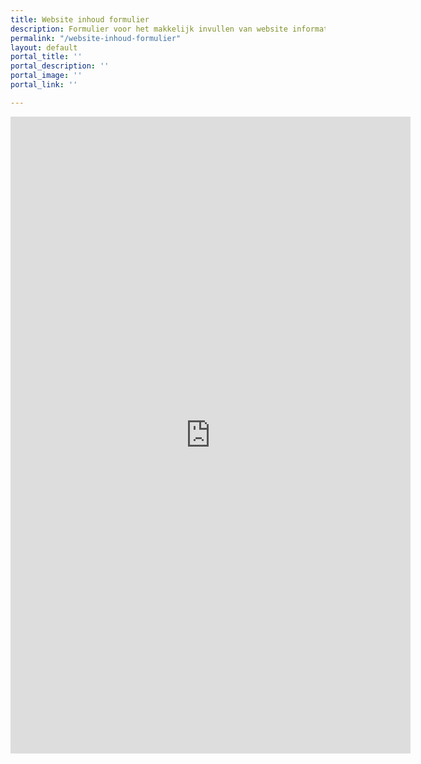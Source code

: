 ```yaml
---
title: Website inhoud formulier
description: Formulier voor het makkelijk invullen van website informatie.
permalink: "/website-inhoud-formulier"
layout: default
portal_title: ''
portal_description: ''
portal_image: ''
portal_link: ''

---
```

<iframe src="https://docs.google.com/forms/d/e/1FAIpQLSf4ZnjU7UiO-NRJEQxC2q3RX8ckct0OCFcmcFGuemPvhT9e0Q/viewform?embedded=true" width="640" height="1019" frameborder="0" marginheight="0" marginwidth="0">Laden…</iframe>